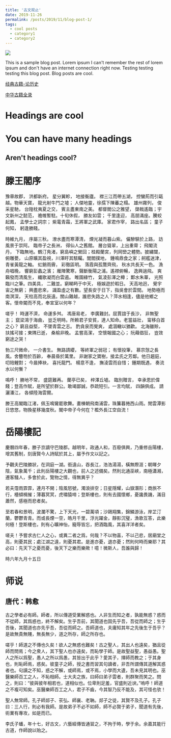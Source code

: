 ```yaml
---
title: '古文观止'
date: 2019-11-26
permalink: /posts/2019/11/blog-post-1/
tags:
  - cool posts
  - category1
  - category2
---
```


<img src='/images/兰亭集序.png'>



This is a sample blog post. Lorem ipsum I can't remember the rest of lorem ipsum and don't have an internet connection right now. Testing testing testing this blog post. Blog posts are cool.

[经典古籍-论历史](https://www.zglscom.com/jdgj/)

[中华古籍全录](http://guji.artx.cn/)

Headings are cool
======

You can have many headings
======

Aren't headings cool?
------

滕王閣序
======
豫章故郡， 洪都新府。 星分翼軫， 地接衡廬。 襟三江而帶五湖， 控蠻荊而引甌越。物華天寶， 龍光射牛鬥之墟； 人傑地靈，徐孺下陳蕃之榻。 雄州霧列， 俊采星馳， 台隍枕夷夏之交， 賓主盡東南之美。 都督閻公之雅望， 棨戟遙臨；宇文新州之懿范， 襜帷暫駐。十旬休假， 勝友如雲； 千里逢迎， 高朋滿座。騰蛟起鳳， 孟學士之詞宗； 紫電青霜，王將軍之武庫。 家君作宰， 路出名區； 童子何知， 躬逢勝餞。

時維九月， 序屬三秋。 潦水盡而寒潭清， 煙光凝而暮山紫。 儼驂騑於上路， 訪風景于崇阿。 臨帝子之長洲， 得仙人之舊館。 層台聳翠，上出重霄； 飛閣流丹， 下臨無地。鶴汀鳧渚，窮島嶼之縈回；桂殿蘭宮，列岡巒之體勢。披繡闥， 俯雕甍， 山原曠其盈視，川澤盱其駭矚。閭閻撲地， 鍾鳴鼎食之家；舸艦迷津， 青雀黃龍之軸。 虹銷雨霽， 彩徹區明。 落霞與孤鶩齊飛， 秋水共長天一色。 漁舟唱晚， 響窮彭蠡之濱； 雁陣驚寒，聲斷衡陽之浦。遙襟俯暢， 逸興遄飛。 爽籟發而清風生， 纖歌凝而白雲遏。 睢園綠竹， 氣淩彭澤之樽； 鄴水朱華， 光照臨川之筆。四美具， 二難並。窮睇眄于中天， 極娛遊於暇日。 天高地迥， 覺宇宙之無窮； 興盡悲來， 識盈虛之有數。望長安于日下，指吳會於雲間。 地勢極而南溟深， 天柱高而北辰遠。關山難越，誰悲失路之人？萍水相逢，儘是他鄉之客。懷帝閽而不見，奉宣室以何年？

嗟乎！ 時運不濟， 命運多舛。 馮唐易老， 李廣難封。屈賈誼于長沙， 非無聖主； 竄梁鴻于海曲， 豈乏明時。所赖君子安貧，達人知命。老當益壯， 甯移白首之心？ 窮且益堅， 不墜青雲之志。 酌貪泉而覺爽， 處涸轍以猶歡。 北海雖賒， 扶搖可接；東隅已逝， 桑榆非晚。 孟嘗高潔， 空懷報國之心； 阮藉倡狂， 豈效窮途之哭！

勃三尺微命， 一介書生。 無路請纓， 等終軍之弱冠； 有懷投筆， 慕宗愨之長風。舍簪笏於百齡， 奉晨昏於萬里。 非謝家之寶樹，接孟氏之芳鄰。他日趨庭， 叨陪鯉對； 今晨捧袂， 喜托龍門。 楊意不逢， 撫淩雲而自惜； 鍾期既遇， 奏流水以何慚？

鳴呼！ 勝地不常， 盛筵難再。 蘭亭已矣， 梓澤丘墟。 臨別贈言， 幸承恩於偉餞；登高作賦，是所望於群公。敢竭鄙誠，恭疏短引。一言均賦， 四韻俱成。 請灑潘江， 各傾陸海雲爾。

滕王高閣臨江渚，佩玉鳴鸞罷歌舞。畫棟朝飛南浦雲，珠簾暮捲西山雨。閒雲潭影日悠悠，物換星移幾度秋。閣中帝子今何在？檻外長江空自流！

岳陽樓記
=======
慶曆四年春，滕子京謫守巴陵郡。越明年，政通人和，百廢俱興，乃重修岳陽樓，增其舊制，刻唐賢今人詩賦於其上，屬予作文以記之。

予觀夫巴陵勝狀，在洞庭一湖。銜遠山，吞長江，浩浩湯湯，橫無際涯；朝暉夕陰，氣象萬千；此則岳陽樓之大觀也，前人之述備矣。然則北通巫峽，南極瀟湘，遷客騷人，多會於此，覽物之情，得無異乎？

若夫霪雨霏霏，連月不開；陰風怒號，濁浪排空；日星隱耀，山嶽潛形；商旅不行，檣傾楫摧；薄暮冥冥，虎嘯猿啼；登斯樓也，則有去國懷鄉，憂讒畏譏，滿目蕭然，感極而悲者矣。

至若春和景明，波瀾不驚，上下天光，一碧萬頃；沙鷗翔集，錦鱗游泳，岸芷汀蘭，鬱鬱青青。而或長煙一空，皓月千里，浮光躍金，靜影沉璧，漁歌互答，此樂何極！登斯樓也，則有心曠神怡，寵辱皆忘，把酒臨風，其喜洋洋者矣。

嗟夫！予嘗求古仁人之心，或異二者之爲，何哉？不以物喜，不以己悲，居廟堂之高，則憂其民；處江湖之遠，則憂其君。是進亦憂，退亦憂；然則何時而樂耶？其必曰：先天下之憂而憂，後天下之樂而樂歟！噫！微斯人，吾誰與歸！

時六年九月十五日 



师说
======

唐代：韩愈
------

古之學者必有師。師者，所以傳道受業解惑也。人非生而知之者，孰能無惑？惑而不從師，其爲惑也，終不解矣。生乎吾前，其聞道也固先乎吾，吾從而師之；生乎吾後，其聞道也亦先乎吾，吾從而師之。吾師道也，夫庸知其年之先後生于吾乎？是故無貴無賤，無長無少，道之所存，師之所存也。

嗟乎！師道之不傳也久矣！欲人之無惑也難矣！古之聖人，其出人也遠矣，猶且從師而問焉；今之衆人，其下聖人也亦遠矣，而恥學于師。是故聖益聖，愚益愚。聖人之所以爲聖，愚人之所以爲愚，其皆出于此乎？愛其子，擇師而教之；于其身也，則恥師焉，惑矣。彼童子之師，授之書而習其句讀者，非吾所謂傳其道解其惑者也。句讀之不知，惑之不解，或師焉，或不焉，小學而大遺，吾未見其明也。巫醫樂師百工之人，不恥相師。士大夫之族，曰師曰弟子雲者，則群聚而笑之。問之，則曰：“彼與彼年相若也，道相似也。位卑則足羞，官盛則近谀。”嗚呼！師道之不複可知矣。巫醫樂師百工之人，君子不齒，今其智乃反不能及，其可怪也欤！

聖人無常師。孔子師郯子、苌弘、師襄、老聃。郯子之徒，其賢不及孔子。孔子曰：三人行，則必有我師。是故弟子不必不如師，師不必賢于弟子，聞道有先後，術業有專攻，如是而已。

李氏子蟠，年十七，好古文，六藝經傳皆通習之，不拘于時，學于余。余嘉其能行古道，作師說以贻之。

